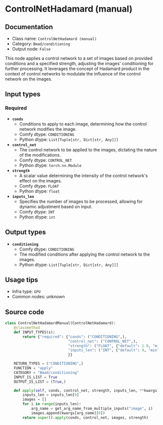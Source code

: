 # ControlNetHadamard (manual)
## Documentation
- Class name: `ControlNetHadamard (manual)`
- Category: `Bmad/conditioning`
- Output node: `False`

This node applies a control network to a set of images based on provided conditions and a specified strength, adjusting the images' conditioning for further processing. It leverages the concept of Hadamard product in the context of control networks to modulate the influence of the control network on the images.
## Input types
### Required
- **`conds`**
    - Conditions to apply to each image, determining how the control network modifies the image.
    - Comfy dtype: `CONDITIONING`
    - Python dtype: `List[Tuple[str, Dict[str, Any]]]`
- **`control_net`**
    - The control network to be applied to the images, dictating the nature of the modifications.
    - Comfy dtype: `CONTROL_NET`
    - Python dtype: `torch.nn.Module`
- **`strength`**
    - A scalar value determining the intensity of the control network's effect on the images.
    - Comfy dtype: `FLOAT`
    - Python dtype: `float`
- **`inputs_len`**
    - Specifies the number of images to be processed, allowing for dynamic adjustment based on input.
    - Comfy dtype: `INT`
    - Python dtype: `int`
## Output types
- **`conditioning`**
    - Comfy dtype: `CONDITIONING`
    - The modified conditions after applying the control network to the images.
    - Python dtype: `List[Tuple[str, Dict[str, Any]]]`
## Usage tips
- Infra type: `GPU`
- Common nodes: unknown


## Source code
```python
class ControlNetHadamardManual(ControlNetHadamard):
    @classmethod
    def INPUT_TYPES(s):
        return {"required": {"conds": ("CONDITIONING",),
                             "control_net": ("CONTROL_NET",),
                             "strength": ("FLOAT", {"default": 1.0, "min": 0.0, "max": 10.0, "step": 0.01}),
                             "inputs_len": ("INT", {"default": 9, "min": 0, "max": 32})
                             }}

    RETURN_TYPES = ("CONDITIONING",)
    FUNCTION = "apply"
    CATEGORY = "Bmad/conditioning"
    INPUT_IS_LIST = True
    OUTPUT_IS_LIST = (True,)

    def apply(self, conds, control_net, strength, inputs_len, **kwargs):
        inputs_len = inputs_len[0]
        images = []
        for i in range(inputs_len):
            arg_name = get_arg_name_from_multiple_inputs("image", i)
            images.append(kwargs[arg_name][0])
        return super().apply(conds, control_net, images, strength)

```
